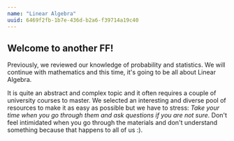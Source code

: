 ```yaml
---
name: "Linear Algebra"
uuid: 6469f2fb-1b7e-436d-b2a6-f39714a19c40
---
```


## Welcome to another FF!
Previously, we reviewed our knowledge of probability and statistics. We will continue with mathematics and this time, it's going to be all about Linear Algebra.

It is quite an abstract and complex topic and it often requires a couple of university courses to master. We selected an interesting and diverse pool of resources to make it as easy as possible but we have to stress: _Take your time when you go through them and ask questions if you are not sure._ Don't feel intimidated when you go through the materials and don't understand something because that happens to all of us :).




